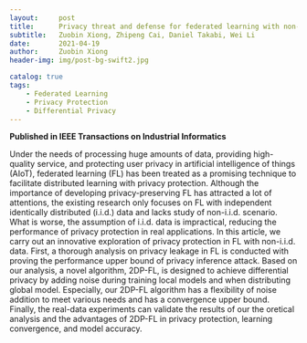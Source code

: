 ```yaml
---
layout:     post
title:      Privacy threat and defense for federated learning with non-iid data in AIoT
subtitle:   Zuobin Xiong, Zhipeng Cai, Daniel Takabi, Wei Li
date:       2021-04-19
author:     Zuobin Xiong
header-img: img/post-bg-swift2.jpg

catalog: true
tags:
    - Federated Learning
    - Privacy Protection
    - Differential Privacy
---
```



**Published in IEEE Transactions on Industrial Informatics**

Under the needs of processing huge amounts of data, providing high-quality service, and protecting user privacy in artificial intelligence of things (AIoT), federated learning (FL) has been treated as a promising technique to facilitate distributed learning with privacy protection. Although the importance of developing privacy-preserving FL has attracted a lot of attentions, the existing research only focuses on FL with independent identically distributed (i.i.d.) data and lacks study of non-i.i.d. scenario. What is worse, the assumption of i.i.d. data is impractical, reducing the performance of privacy protection in real applications. In this article, we carry out an innovative exploration of privacy protection in FL with non-i.i.d. data. First, a thorough analysis on privacy leakage in FL is conducted with proving the performance upper bound of privacy inference attack. Based on our analysis, a novel algorithm, 2DP-FL, is designed to achieve differential privacy by adding noise during training local models and when distributing global model. Especially, our 2DP-FL algorithm has a flexibility of noise addition to meet various needs and has a convergence upper bound. Finally, the real-data experiments can validate the results of our the oretical analysis and the advantages of 2DP-FL in privacy protection, learning convergence, and model accuracy.
